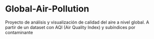 # Global-Air-Pollution
Proyecto de análisis y visualización de calidad del aire a nivel global. A partir de un dataset con AQI (Air Quality Index) y subíndices por contaminante
